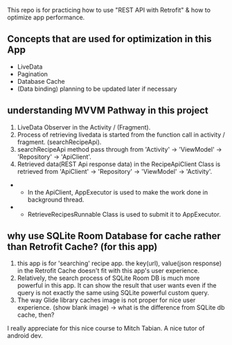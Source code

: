 This repo is for practicing how to use "REST API with Retrofit" & how to optimize app performance.

## Concepts that are used for optimization in this App

* LiveData
* Pagination
* Database Cache
* (Data binding) planning to be updated later if necessary

## understanding MVVM Pathway in this project

1. LiveData Observer in the Activity / (Fragment).
2. Process of retrieving livedata is started from the function call in activity / fragment. (searchRecipeApi).
3. searchRecipeApi method pass through from 'Activity' -> 'ViewModel' -> 'Repository' -> 'ApiClient'.
4. Retrieved data(REST Api response data) in the RecipeApiClient Class is retrieved from 'ApiClient' -> 'Repository' -> 'ViewModel' -> 'Activity'.

* + In the ApiClient, AppExecutor is used to make the work done in background thread.
* + RetrieveRecipesRunnable Class is used to submit it to AppExecutor.

## why use SQLite Room Database for cache rather than Retrofit Cache? (for this app)

1. this app is for 'searching' recipe app. the key(url), value(json response) in the Retrofit Cache doesn't fit with this app's user experience.
2. Relatively, the search process of SQLite Room DB is much more powerful in this app. It can show the result that user wants even if the query is not exactly the same using SQLite powerful custom query.
3. The way Glide library caches image is not proper for nice user experience. (show blank image) -> what is the difference from SQLite db cache, then?

I really appreciate for this nice course to Mitch Tabian. A nice tutor of android dev.


